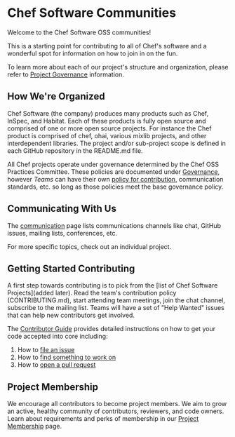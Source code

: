 # Chef Software Communities

Welcome to the Chef Software OSS communities!

This is a starting point for contributing to all of Chef's software and a wonderful spot for information on how to join in on the fun.

To learn more about each of our project's structure and organization, please refer to [Project Governance](/governance.md) information.

## How We're Organized

Chef Software (the company) produces many products such as Chef, InSpec, and Habitat. Each of these products is fully open source and comprised of one or more open source projects. For instance the Chef product is comprised of chef, ohai, various mixlib projects, and other interdependent libraries. The project and/or sub-project scope is defined in each GitHub repository in the README.md file.

All Chef projects operate under governance determined by the Chef OSS Practices Committee. These policies are documented under [Governance](/governance.md), however *Teams* can have their own [policy for contribution](/repo-management/project-required-setup.md#CONTRIBUTING.md), communication standards, etc. so long as those policies meet the base governance policy.

## Communicating With Us

The [communication](communication/README.md) page lists communications channels like chat, GitHub issues, mailing lists, conferences, etc.

For more specific topics, check out an individual project.

## Getting Started Contributing

A first step towards contributing is to pick from the [list of Chef Software Projects](added later). Read the team's contribution policy (CONTRIBUTING.md), start attending team meetings, join the chat channel, subscribe to the mailing list. Teams will have a set of "Help Wanted" issues that can help new contributors get involved.

The [Contributor Guide](/contributors/guide) provides detailed instructions on how to get your code accepted into core including:

  1. How to [file an issue](/contributors/guide/README.md#File-an-issue)  
  2. How to [find something to work on](/contributors/guide/README.md#Find-something-to-work-on)
  3. How to [open a pull request](/contributors/guide/README.md#Open-a-pull-request)

## Project Membership

We encourage all contributors to become project members. We aim to grow an active, healthy community of contributors, reviewers, and code owners. Learn about requirements and perks of membership in our [Project Membership](project-membership.md) page.
